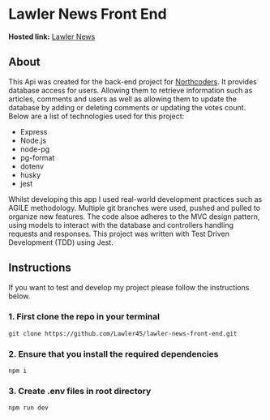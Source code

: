 # Lawler News Front End

**Hosted link:** [Lawler News](https://main--lawler-news.netlify.app/)

## About

This Api was created for the back-end project for [Northcoders](https://www.northcoders.com/). It provides database access for users. Allowing them to retrieve information such as articles, comments and users as well as allowing them to update the database by adding or deleting comments or updating the votes count. Below are a list of technologies used for this project: 



- Express
- Node.js
- node-pg
- pg-format
- dotenv
- husky
- jest

Whilst developing this app I used real-world development practices such as AGILE methodology. Multiple git branches were used, pushed and pulled to organize new features. The code alsoe adheres to the MVC design pattern, using models to interact with the database and controllers handling requests and responses. This project was written with Test Driven Development (TDD) using Jest.

## Instructions

If you want to test and develop my project please follow the instructions below.

### 1. First clone the repo in your terminal

```
git clone https://github.com/Lawler45/lawler-news-front-end.git
```

### 2. Ensure that you install the required dependencies

```
npm i
```

### 3. Create .env files in root directory

```sql
npm run dev
```
